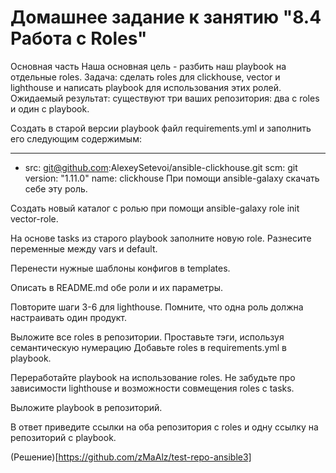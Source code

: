 # Домашнее задание к занятию "8.4 Работа с Roles"

Основная часть
Наша основная цель - разбить наш playbook на отдельные roles. Задача: сделать roles для clickhouse, vector и lighthouse и написать playbook для использования этих ролей. Ожидаемый результат: существуют три ваших репозитория: два с roles и один с playbook.

Создать в старой версии playbook файл requirements.yml и заполнить его следующим содержимым:

---
  - src: git@github.com:AlexeySetevoi/ansible-clickhouse.git
    scm: git
    version: "1.11.0"
    name: clickhouse 
При помощи ansible-galaxy скачать себе эту роль.

Создать новый каталог с ролью при помощи ansible-galaxy role init vector-role.

На основе tasks из старого playbook заполните новую role. Разнесите переменные между vars и default.

Перенести нужные шаблоны конфигов в templates.

Описать в README.md обе роли и их параметры.

Повторите шаги 3-6 для lighthouse. Помните, что одна роль должна настраивать один продукт.

Выложите все roles в репозитории. Проставьте тэги, используя семантическую нумерацию Добавьте roles в requirements.yml в playbook.

Переработайте playbook на использование roles. Не забудьте про зависимости lighthouse и возможности совмещения roles с tasks.

Выложите playbook в репозиторий.

В ответ приведите ссылки на оба репозитория с roles и одну ссылку на репозиторий с playbook.

(Решение)[https://github.com/zMaAlz/test-repo-ansible3]